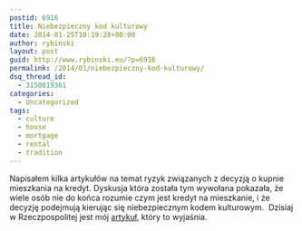 ```yaml
---
postid: 6916
title: Niebezpieczny kod kulturowy
date: 2014-01-25T10:19:28+00:00
author: rybinski
layout: post
guid: http://www.rybinski.eu/?p=6916
permalink: /2014/01/niebezpieczny-kod-kulturowy/
dsq_thread_id:
  - 3150819361
categories:
  - Uncategorized
tags:
  - culture
  - house
  - mortgage
  - rental
  - tradition
---
```

Napisałem kilka artykułów na temat ryzyk związanych z decyzją o kupnie mieszkania na kredyt. Dyskusja która została tym wywołana pokazała, że wiele osób nie do końca rozumie czym jest kredyt na mieszkanie, i że decyzję podejmują kierując się niebezpiecznym kodem kulturowym.  Dzisiaj w Rzeczpospolitej jest mój [artykuł](http://www.ekonomia.rp.pl/artykul/1081915-Niebezpieczny-kod-kulturowy.html), który to wyjaśnia.
